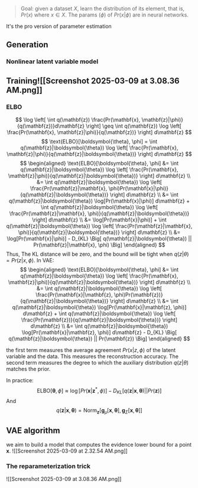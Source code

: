 >Goal: given a dataset $X$, learn the distribution of its element, that is, $Pr (x)$ where $x \in X$.
>The params ($\phi$) of $Pr (x|\phi)$ are in neural networks.

It's the pro version of parameter estimation
## Generation
### Nonlinear latent variable model

## Training![[Screenshot 2025-03-09 at 3.08.36 AM.png]]
### ELBO
$$
\log \left[ \int q(\mathbf{z}) \frac{Pr(\mathbf{x}, \mathbf{z}|\phi)}{q(\mathbf{z})}d\mathbf{z} \right] \geq \int q(\mathbf{z}) \log \left[ \frac{Pr(\mathbf{x}, \mathbf{z}|\phi)}{q(\mathbf{z})} \right] d\mathbf{z}
$$
$$
\text{ELBO}[\boldsymbol{\theta}, \phi] = \int q(\mathbf{z}|\boldsymbol{\theta}) \log \left[ \frac{Pr(\mathbf{x}, \mathbf{z}|\phi)}{q(\mathbf{z}|\boldsymbol{\theta})} \right] d\mathbf{z}
$$
$$
\begin{aligned}
\text{ELBO}[\boldsymbol{\theta}, \phi] &= \int q(\mathbf{z}|\boldsymbol{\theta}) \log \left[ \frac{Pr(\mathbf{x}, \mathbf{z}|\phi)}{q(\mathbf{z}|\boldsymbol{\theta})} \right] d\mathbf{z} \\
&= \int q(\mathbf{z}|\boldsymbol{\theta}) \log \left[ \frac{Pr(\mathbf{z}|\mathbf{x}, \phi)Pr(\mathbf{x}|\phi)}{q(\mathbf{z}|\boldsymbol{\theta})} \right] d\mathbf{z} \\
&= \int q(\mathbf{z}|\boldsymbol{\theta}) \log[Pr(\mathbf{x}|\phi)] d\mathbf{z} + \int q(\mathbf{z}|\boldsymbol{\theta}) \log \left[ \frac{Pr(\mathbf{z}|\mathbf{x}, \phi)}{q(\mathbf{z}|\boldsymbol{\theta})} \right] d\mathbf{z} \\
&= \log[Pr(\mathbf{x}|\phi)] + \int q(\mathbf{z}|\boldsymbol{\theta}) \log \left[ \frac{Pr(\mathbf{z}|\mathbf{x}, \phi)}{q(\mathbf{z}|\boldsymbol{\theta})} \right] d\mathbf{z} \\
&= \log[Pr(\mathbf{x}|\phi)] - D_{KL} \Big[ q(\mathbf{z}|\boldsymbol{\theta}) || Pr(\mathbf{z}|\mathbf{x}, \phi) \Big]
\end{aligned}
$$
Thus, The KL distance will be zero, and the bound will be tight when $q(z|θ) = P r(z|x, ϕ)$.
In VAE:
$$
\begin{aligned}
\text{ELBO}[\boldsymbol{\theta}, \phi] &= \int q(\mathbf{z}|\boldsymbol{\theta}) \log \left[ \frac{Pr(\mathbf{x}, \mathbf{z}|\phi)}{q(\mathbf{z}|\boldsymbol{\theta})} \right] d\mathbf{z} \\
&= \int q(\mathbf{z}|\boldsymbol{\theta}) \log \left[ \frac{Pr(\mathbf{x}|\mathbf{z}, \phi)Pr(\mathbf{z})}{q(\mathbf{z}|\boldsymbol{\theta})} \right] d\mathbf{z} \\
&= \int q(\mathbf{z}|\boldsymbol{\theta}) \log[Pr(\mathbf{x}|\mathbf{z}, \phi)] d\mathbf{z} + \int q(\mathbf{z}|\boldsymbol{\theta}) \log \left[ \frac{Pr(\mathbf{z})}{q(\mathbf{z}|\boldsymbol{\theta})} \right] d\mathbf{z} \\
&= \int q(\mathbf{z}|\boldsymbol{\theta}) \log[Pr(\mathbf{x}|\mathbf{z}, \phi)] d\mathbf{z} - D_{KL} \Big[ q(\mathbf{z}|\boldsymbol{\theta}) || Pr(\mathbf{z}) \Big]
\end{aligned}
$$

the first term measures the average agreement $Pr(x|z, ϕ)$ of the latent variable and the data. This measures the reconstruction accuracy. The second term measures the degree to which the auxiliary distribution $q(z|θ)$ matches the prior.

In practice:
$$
\text{ELBO}[\boldsymbol{\theta}, \phi] \approx \log[Pr(\mathbf{x}|\mathbf{z}^{*}, \phi)] - D_{KL} \Big[ q(\mathbf{z}|\mathbf{x}, \boldsymbol{\theta}) || Pr(\mathbf{z}) \Big]
$$
And 
$$
q(\mathbf{z}|\mathbf{x}, \boldsymbol{\theta}) = \text{Norm}_{\mathbf{z}} \Big[ \mathbf{g}_{\mu}[\mathbf{x}, \boldsymbol{\theta}], \mathbf{g}_{\Sigma}[\mathbf{x}, \boldsymbol{\theta}] \Big]
$$
## VAE algorithm
we aim to build a model that computes the evidence lower bound for a point $\mathbf{x}$.
![[Screenshot 2025-03-09 at 2.32.54 AM.png]]

### The reparameterization trick
![[Screenshot 2025-03-09 at 3.08.36 AM.png]]

